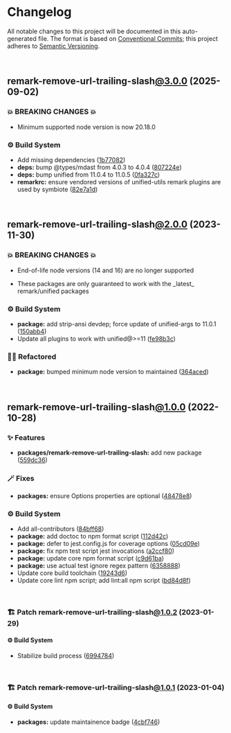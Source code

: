 # Changelog

All notable changes to this project will be documented in this auto-generated
file. The format is based on [Conventional Commits][1];
this project adheres to [Semantic Versioning][2].

<br />

## remark-remove-url-trailing-slash[@3.0.0][3] (2025-09-02)

### 💥 BREAKING CHANGES 💥

- Minimum supported node version is now 20.18.0

### ⚙️ Build System

- Add missing dependencies ([1b77082][4])
- **deps:** bump @types/mdast from 4.0.3 to 4.0.4 ([807224e][5])
- **deps:** bump unified from 11.0.4 to 11.0.5 ([0fa327c][6])
- **remarkrc:** ensure vendored versions of unified-utils remark plugins are used by symbiote ([82e7a1d][7])

<br />

## remark-remove-url-trailing-slash[@2.0.0][8] (2023-11-30)

### 💥 BREAKING CHANGES 💥

- End-of-life node versions (14 and 16) are no longer supported

- These packages are only guaranteed to work with the \_latest\_ remark/unified packages

### ⚙️ Build System

- **package:** add strip-ansi devdep; force update of unified-args to 11.0.1 ([150abb4][9])
- Update all plugins to work with unified@>=11 ([fe98b3c][10])

### 🧙🏿 Refactored

- **package:** bumped minimum node version to maintained ([364aced][11])

<br />

## remark-remove-url-trailing-slash[@1.0.0][12] (2022-10-28)

### ✨ Features

- **packages/remark-remove-url-trailing-slash:** add new package ([559dc36][13])

### 🪄 Fixes

- **packages:** ensure Options properties are optional ([48478e8][14])

### ⚙️ Build System

- Add all-contributors ([84bff68][15])
- **package:** add doctoc to npm format script ([112d42c][16])
- **package:** defer to jest.config.js for coverage options ([05cd09e][17])
- **package:** fix npm test script jest invocations ([a2ccf80][18])
- **package:** update core npm format script ([c9d61ba][19])
- **package:** use actual test ignore regex pattern ([6358888][20])
- Update core build toolchain ([19243d6][21])
- Update core lint npm script; add lint:all npm script ([bd84d8f][22])

<br />

### 🏗️ Patch remark-remove-url-trailing-slash[@1.0.2][23] (2023-01-29)

#### ⚙️ Build System

- Stabilize build process ([6994784][24])

<br />

### 🏗️ Patch remark-remove-url-trailing-slash[@1.0.1][25] (2023-01-04)

#### ⚙️ Build System

- **packages:** update maintainence badge ([4cbf746][26])

[1]: https://conventionalcommits.org
[2]: https://semver.org
[3]: https://github.com/Xunnamius/unified-utils/compare/remark-remove-url-trailing-slash@2.0.0...remark-remove-url-trailing-slash@3.0.0
[4]: https://github.com/Xunnamius/unified-utils/commit/1b770821fdbbb69487613bf2894f4d926bbfa4ea
[5]: https://github.com/Xunnamius/unified-utils/commit/807224e01d1e1bd67798db494ee7230c99adcb1a
[6]: https://github.com/Xunnamius/unified-utils/commit/0fa327cb39a9ad73fb46840d39ca741dcf6db7b7
[7]: https://github.com/Xunnamius/unified-utils/commit/82e7a1d1fac269612b64776bc548f1dafabf37ba
[8]: https://github.com/Xunnamius/unified-utils/compare/remark-remove-url-trailing-slash@1.0.2...remark-remove-url-trailing-slash@2.0.0
[9]: https://github.com/Xunnamius/unified-utils/commit/150abb424fd30e84336ddf8b1f443d75a04c30a1
[10]: https://github.com/Xunnamius/unified-utils/commit/fe98b3c7f06f4356bed713d2edb7d6f7f749617b
[11]: https://github.com/Xunnamius/unified-utils/commit/364aced3f0c8d4e56df8cde24419d13f568cb68f
[12]: https://github.com/Xunnamius/unified-utils/compare/05cd09e0cf13f18fa56f6156516bcf546b1238e6...remark-remove-url-trailing-slash@1.0.0
[13]: https://github.com/Xunnamius/unified-utils/commit/559dc366081816a680b6bbafbb610ef0b56494ae
[14]: https://github.com/Xunnamius/unified-utils/commit/48478e8ea592171aadc86fe719310b50a2e6007e
[15]: https://github.com/Xunnamius/unified-utils/commit/84bff68339c7a742c104c0f2545fe62b28c8b473
[16]: https://github.com/Xunnamius/unified-utils/commit/112d42c6999f758ff618f4e116eb7cf38c09f77c
[17]: https://github.com/Xunnamius/unified-utils/commit/05cd09e0cf13f18fa56f6156516bcf546b1238e6
[18]: https://github.com/Xunnamius/unified-utils/commit/a2ccf801276c84e54d3fc1afaad574f78408d86f
[19]: https://github.com/Xunnamius/unified-utils/commit/c9d61bacbd52bc76b05abd3426474bf0176c3cd9
[20]: https://github.com/Xunnamius/unified-utils/commit/63588887a7377f3ee7488b19c87f1f2bf1faa811
[21]: https://github.com/Xunnamius/unified-utils/commit/19243d623ba14cfd629c5e4632e6a75de508592b
[22]: https://github.com/Xunnamius/unified-utils/commit/bd84d8fc1fb5c4d1828a16a47214a6730f34899a
[23]: https://github.com/Xunnamius/unified-utils/compare/remark-remove-url-trailing-slash@1.0.1...remark-remove-url-trailing-slash@1.0.2
[24]: https://github.com/Xunnamius/unified-utils/commit/69947844f42e618f336aeeb9af1d6c9f4ee1e82b
[25]: https://github.com/Xunnamius/unified-utils/compare/remark-remove-url-trailing-slash@1.0.0...remark-remove-url-trailing-slash@1.0.1
[26]: https://github.com/Xunnamius/unified-utils/commit/4cbf746b78c3bb369c3b27228ec582c3a3e47c54
